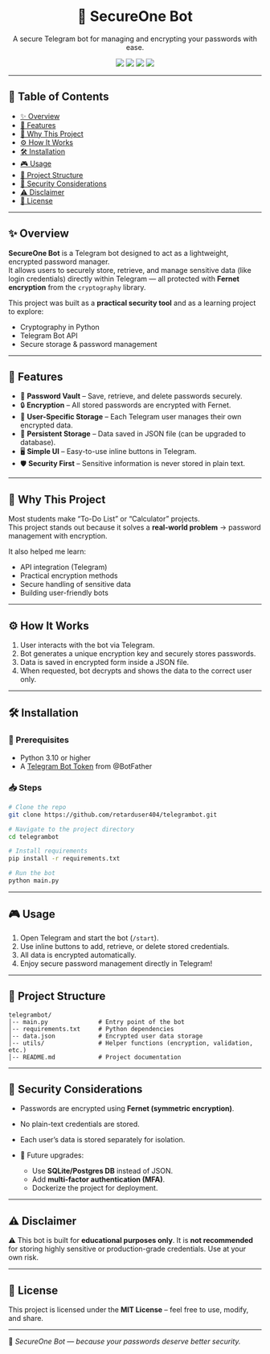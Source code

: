 <h1 align="center">🔐 SecureOne Bot</h1>
<p align="center">A secure Telegram bot for managing and encrypting your passwords with ease.</p>

<p align="center">
  <img src="https://img.shields.io/badge/Python-3.10%2B-blue?style=flat-square" />
  <img src="https://img.shields.io/badge/Platform-Telegram-lightgrey?style=flat-square" />
  <img src="https://img.shields.io/badge/License-MIT-yellow?style=flat-square" />
  <img src="https://img.shields.io/badge/Security-Encrypted-green?style=flat-square" />
</p>

---

## 📑 Table of Contents

- [✨ Overview](#-overview)
- [🚀 Features](#-features)
- [🤔 Why This Project](#-why-this-project)
- [⚙️ How It Works](#️-how-it-works)
- [🛠️ Installation](#️-installation)
- [🎮 Usage](#-usage)
- [📂 Project Structure](#-project-structure)
- [🔐 Security Considerations](#-security-considerations)
- [⚠️ Disclaimer](#️-disclaimer)
- [📄 License](#-license)

---

## ✨ Overview

**SecureOne Bot** is a Telegram bot designed to act as a lightweight, encrypted password manager.  
It allows users to securely store, retrieve, and manage sensitive data (like login credentials) directly within Telegram — all protected with **Fernet encryption** from the `cryptography` library.  

This project was built as a **practical security tool** and as a learning project to explore:
- Cryptography in Python  
- Telegram Bot API  
- Secure storage & password management  

---

## 🚀 Features

- 🔑 **Password Vault** – Save, retrieve, and delete passwords securely.  
- 🔒 **Encryption** – All stored passwords are encrypted with Fernet.  
- 👤 **User-Specific Storage** – Each Telegram user manages their own encrypted data.  
- 💾 **Persistent Storage** – Data saved in JSON file (can be upgraded to database).  
- 🖥️ **Simple UI** – Easy-to-use inline buttons in Telegram.  
- 🛡️ **Security First** – Sensitive information is never stored in plain text.  

---

## 🤔 Why This Project

Most students make “To-Do List” or “Calculator” projects.  
This project stands out because it solves a **real-world problem** → password management with encryption.  

It also helped me learn:
- API integration (Telegram)  
- Practical encryption methods  
- Secure handling of sensitive data  
- Building user-friendly bots  

---

## ⚙️ How It Works

1. User interacts with the bot via Telegram.  
2. Bot generates a unique encryption key and securely stores passwords.  
3. Data is saved in encrypted form inside a JSON file.  
4. When requested, bot decrypts and shows the data to the correct user only.  

---

## 🛠️ Installation

### 🔧 Prerequisites
- Python 3.10 or higher  
- A [Telegram Bot Token](https://core.telegram.org/bots/tutorial#getting-ready) from @BotFather  

### 📥 Steps

```bash
# Clone the repo
git clone https://github.com/retarduser404/telegrambot.git

# Navigate to the project directory
cd telegrambot

# Install requirements
pip install -r requirements.txt

# Run the bot
python main.py
````

---

## 🎮 Usage

1. Open Telegram and start the bot (`/start`).
2. Use inline buttons to add, retrieve, or delete stored credentials.
3. All data is encrypted automatically.
4. Enjoy secure password management directly in Telegram!

---

## 📂 Project Structure

```
telegrambot/
│-- main.py              # Entry point of the bot
│-- requirements.txt     # Python dependencies
│-- data.json            # Encrypted user data storage
│-- utils/               # Helper functions (encryption, validation, etc.)
│-- README.md            # Project documentation
```

---

## 🔐 Security Considerations

* Passwords are encrypted using **Fernet (symmetric encryption)**.
* No plain-text credentials are stored.
* Each user’s data is stored separately for isolation.
* 🔮 Future upgrades:

  * Use **SQLite/Postgres DB** instead of JSON.
  * Add **multi-factor authentication (MFA)**.
  * Dockerize the project for deployment.

---

## ⚠️ Disclaimer

⚠️ This bot is built for **educational purposes only**.
It is **not recommended** for storing highly sensitive or production-grade credentials.
Use at your own risk.

---

## 📄 License

This project is licensed under the **MIT License** – feel free to use, modify, and share.

---

🚀 *SecureOne Bot — because your passwords deserve better security.*

